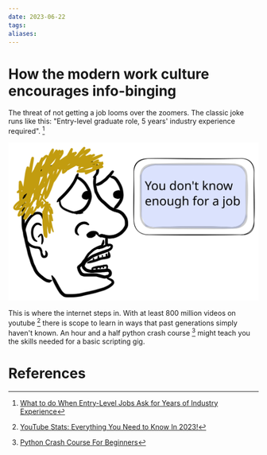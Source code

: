 ```yaml
---
date: 2023-06-22
tags: 
aliases: 
---
```

# How the modern work culture encourages info-binging
The threat of not getting a job looms over the zoomers. The classic joke runs like this: "Entry-level graduate role, 5 years' industry experience required". [^1]

![](../assets/img/2023-06-22-mindfull-attachment.light.svg)

This is where the internet steps in. With at least 800 million videos on youtube [^2] there is scope to learn in ways that past generations simply haven't known. An hour and a half python crash course [^3] might teach you the skills needed for a basic scripting gig.
# References
[^1]: [What to do When Entry-Level Jobs Ask for Years of Industry Experience](https://careersblog.uts.edu.au/entry-level-jobs-ask-years-industry-experience/)
[^2]: [YouTube Stats: Everything You Need to Know In 2023!](https://www.wyzowl.com/youtube-stats/#:~:text=There%20are%20at%20least%20800,content%20is%20being%20uploaded%20constantly.)
[^3]: [Python Crash Course For Beginners](https://www.youtube.com/watch?v=JJmcL1N2KQs)